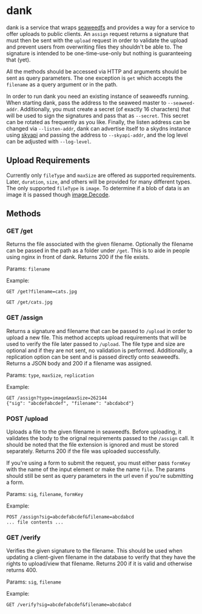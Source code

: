 # dank

dank is a service that wraps [seaweedfs](https://github.com/chrislusf/seaweedfs)
and provides a way for a service to offer uploads to public clients. An `assign`
request returns a signature that must then be sent with the `upload` request
in order to validate the upload and prevent users from overwriting files they
shouldn't be able to. The signature is intended to be one-time-use-only but
nothing is guaranteeing that (yet).

All the methods should be accessed via HTTP and arguments should be sent as
query parameters. The one exception is `get` which accepts the `filename` as a
query argument or in the path.

In order to run dank you need an existing instance of seaweedfs running. When
starting dank, pass the address to the seaweed master to `--seaweed-addr`.
Additionally, you must create a secret (of exactly 16 characters) that will be
used to sign the signatures and pass that as `--secret`. This secret can be
rotated as frequently as you like. Finally, the listen address can be changed
via `--listen-addr`, dank can advertise itself to a skydns instance using 
[skyapi](https://github.com/mediocregopher/skyapi) and passing the address to
`--skyapi-addr`, and the log level can be adjusted with `--log-level`.

## Upload Requirements

Currently only `fileType` and `maxSize` are offered as supported requirements.
Later, `duration`, `size`, and others will be provided for many different types.
The only supported `fileType` is `image`. To determine if a blob of data is an
image it is passed though [image.Decode](https://golang.org/pkg/image/#Decode).

## Methods

### GET /get

Returns the file associated with the given filename. Optionally the filename can
be passed in the path as a folder under `/get`. This is to aide in people using
nginx in front of dank. Returns 200 if the file exists.

Params: `filename`

Example:
```
GET /get?filename=cats.jpg
```
```
GET /get/cats.jpg
```

### GET /assign

Returns a signature and filename that can be passed to `/upload` in order to
upload a new file. This method accepts upload requirements that will be used to
verify the file later passed to `/upload`. The file type and size are optional
and if they are not sent, no validation is performed. Additionally, a
replication option can be sent and is passed directly onto seaweedfs. Returns a
JSON body and 200 if a filename was assigned.

Params: `type`, `maxSize`, `replication`

Example:
```
GET /assign?type=image&maxSize=262144
{"sig": "abcdefabcdef", "filename": "abcdabcd"}
```

### POST /upload

Uploads a file to the given filename in seaweedfs. Before uploading, it
validates the body to the orignal requirements passed to the `/assign` call.
It should be noted that the file extension is ignored and must be stored
separately. Returns 200 if the file was uploaded successfully.

If you're using a form to submit the request, you must either pass `formKey`
with the name of the input element or make the name `file`. The params should
still be sent as query parameters in the url even if you're submitting a form.

Params: `sig`, `filename`, `formKey`

Example:
```
POST /assign?sig=abcdefabcdef&filename=abcdabcd
... file contents ...
```

### GET /verify

Verifies the given signature to the filename. This should be used when updating
a client-given filename in the database to verify that they have the rights to
upload/view that filename. Returns 200 if it is valid and otherwise returns 400. 

Params: `sig`, `filename`

Example:
```
GET /verify?sig=abcdefabcdef&filename=abcdabcd
```
